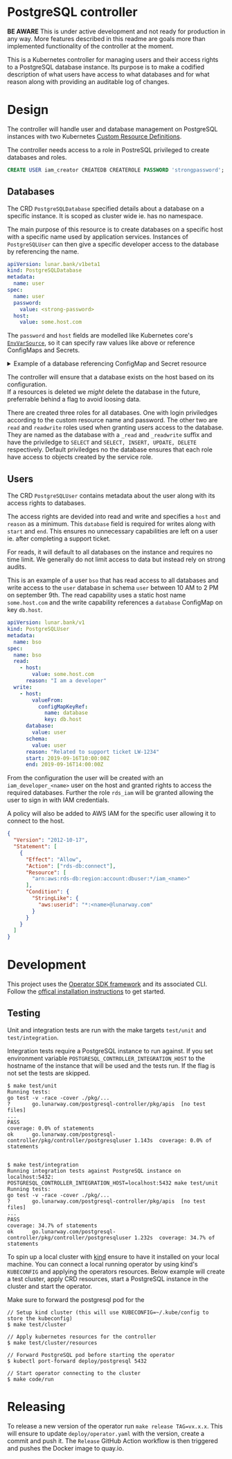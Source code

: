 # PostgreSQL controller

**BE AWARE** This is under active development and not ready for production in any way.
More features described in this readme are goals more than implemented functionality of the controller at the moment.

This is a Kubernetes controller for managing users and their access rights to a PostgreSQL database instance.
Its purpose is to make a codified description of what users have access to what databases and for what reason along with providing an auditable log of changes.

# Design

The controller will handle user and database management on PostgreSQL instances with two Kubernetes [Custom Resource Definitions](https://kubernetes.io/docs/concepts/extend-kubernetes/api-extension/custom-resources/).

The controller needs access to a role in PostreSQL privileged to create databases and roles.

```sql
CREATE USER iam_creator CREATEDB CREATEROLE PASSWORD 'strongpassword';
```

## Databases

The CRD `PostgreSQLDatabase` specified details about a database on a specific instance.
It is scoped as cluster wide ie. has no namespace.

The main purpose of this resource is to create databases on a specific host with a specific name used by application services.
Instances of `PostgreSQLUser` can then give a specific developer access to the database by referencing the name.

```yaml
apiVersion: lunar.bank/v1beta1
kind: PostgreSQLDatabase
metadata:
  name: user
spec:
  name: user
  password:
    value: <strong-password>
  host:
    value: some.host.com
```

The `password` and `host` fields are modelled like Kubernetes core's [`EnvVarSource`](https://github.com/kubernetes/api/blob/665c8a257c1af277521b08dd43d5c73570405ef0/core/v1/types.go#L1847-L1862), so it can specify raw values like above or reference ConfigMaps and Secrets.

<details>
<summary>Example of a database referencing ConfigMap and Secret resource</summary>

```yaml
apiVersion: lunar.bank/v1beta1
kind: PostgreSQLDatabase
metadata:
  name: user
spec:
  name: user
  password:
    valueFrom:
      secretKeyRef:
        name: user-db
        key: db.password
  host:
    valueFrom:
      configMapKeyRef:
        name: database
        key: db.host
```

</details>

The controller will ensure that a database exists on the host based on its configuration.  
If a resources is deleted we _might_ delete the database in the future, preferrable behind a flag to avoid loosing data.

There are created three roles for all databases.
One with login priviledges according to the custom resource name and password.
The other two are `read` and `readwrite` roles used when granting users access to the database.
They are named as the database with a `_read` and `_readwrite` suffix and have the priviledge to `SELECT` and `SELECT, INSERT, UPDATE, DELETE` respectively.
Default priviledges no the database ensures that each role have access to objects created by the service role.

## Users

The CRD `PostgreSQLUser` contains metadata about the user along with its access rights to databases.

The access rights are devided into read and write and specifies a `host` and `reason` as a minimum.
This `database` field is required for writes along with `start` and `end`.
This ensures no unnecessary capabilities are left on a user ie. after completing a support ticket.

For reads, it will default to all databases on the instance and requires no time limit.
We generally do not limit access to data but instead rely on strong audits.

This is an example of a user `bso` that has read access to all databases and write access to the `user` database in schema `user` between 10 AM to 2 PM on september 9th.
The read capability uses a static host name `some.host.com` and the write capability references a `database` ConfigMap on key `db.host`.

```yaml
apiVersion: lunar.bank/v1
kind: PostgreSQLUser
metadata:
  name: bso
spec:
  name: bso
  read:
    - host:
        value: some.host.com
      reason: "I am a developer"
  write:
    - host:
        valueFrom:
          configMapKeyRef:
            name: database
            key: db.host
      database:
        value: user
      schema:
        value: user
      reason: "Related to support ticket LW-1234"
      start: 2019-09-16T10:00:00Z
      end: 2019-09-16T14:00:00Z
```

From the configuration the user will be created with an `iam_developer_<name>` user on the host and granted rights to access the required databases.
Further the role `rds_iam` will be granted allowing the user to sign in with IAM credentials.

A policy will also be added to AWS IAM for the specific user allowing it to connect to the host.

```json
{
  "Version": "2012-10-17",
  "Statement": [
    {
      "Effect": "Allow",
      "Action": ["rds-db:connect"],
      "Resource": [
        "arn:aws:rds-db:region:account:dbuser:*/iam_<name>"
      ],
      "Condition": {
        "StringLike": {
          "aws:userid": "*:<name>@lunarway.com"
        }
      }
    }
  ]
}
```

# Development

This project uses the [Operator SDK framework](https://github.com/operator-framework/operator-sdk) and its associated CLI.  
Follow the [offical installation instructions](https://github.com/operator-framework/operator-sdk/blob/master/doc/user/install-operator-sdk.md) to get started.

## Testing

Unit and integration tests are run with the make targets `test/unit` and `test/integration`.

Integration tests require a PostgreSQL instance to run against.
If you set environment variable `POSTGRESQL_CONTROLLER_INTEGRATION_HOST` to the hostname of the instance that will be used and the tests run.
If the flag is not set the tests are skipped.

```
$ make test/unit
Running tests:
go test -v -race -cover ./pkg/...
?   	go.lunarway.com/postgresql-controller/pkg/apis	[no test files]
...
PASS
coverage: 0.0% of statements
ok  	go.lunarway.com/postgresql-controller/pkg/controller/postgresqluser	1.143s	coverage: 0.0% of statements


$ make test/integration
Running integration tests against PostgreSQL instance on localhost:5432:
POSTGRESQL_CONTROLLER_INTEGRATION_HOST=localhost:5432 make test/unit
Running tests:
go test -v -race -cover ./pkg/...
?   	go.lunarway.com/postgresql-controller/pkg/apis	[no test files]
...
PASS
coverage: 34.7% of statements
ok  	go.lunarway.com/postgresql-controller/pkg/controller/postgresqluser	1.232s	coverage: 34.7% of statements
```

To spin up a local cluster with [kind](https://github.com/kubernetes-sigs/kind) ensure to have it installed on your local machine.
You can connect a local running operator by using kind's `KUBECONFIG` and applying the operators resources.
Below example will create a test cluster, apply CRD resources, start a PostgreSQL instance in the cluster and start the operator.

Make sure to forward the postgresql pod for the

```
// Setup kind cluster (this will use KUBECONFIG=~/.kube/config to store the kubeconfig)
$ make test/cluster

// Apply kubernetes resources for the controller
$ make test/cluster/resources

// Forward PostgreSQL pod before starting the operator
$ kubectl port-forward deploy/postgresql 5432

// Start operator connecting to the cluster
$ make code/run
```

# Releasing

To release a new version of the operator run `make release TAG=vx.x.x`.
This will ensure to update `deploy/operator.yaml` with the version, create a commit and push it.
The `Release` GitHub Action workflow is then triggered and pushes the Docker image to quay.io.
